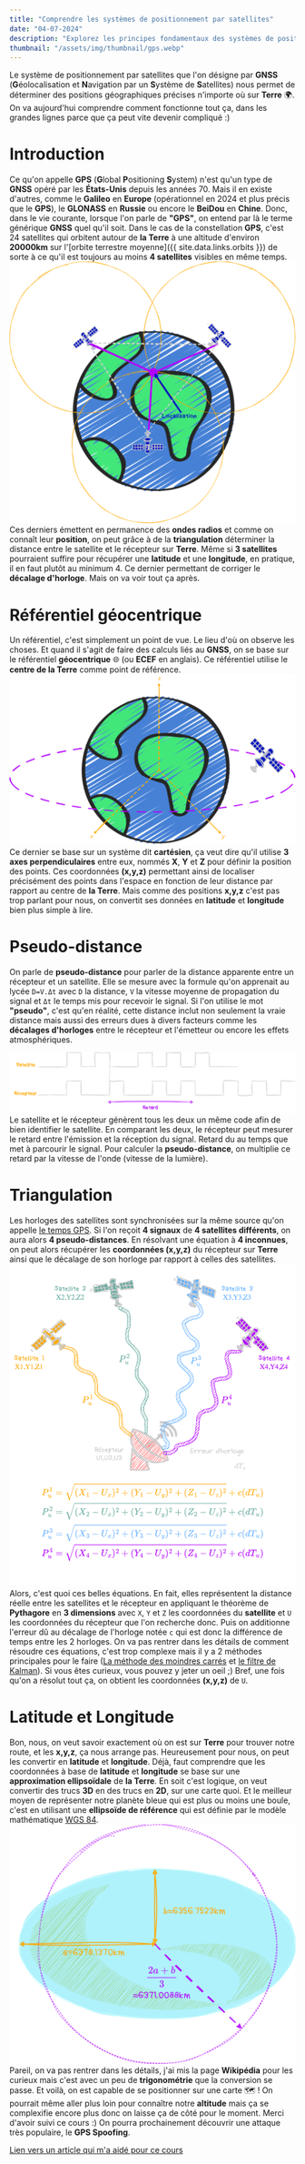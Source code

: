 ```yaml
---
title: "Comprendre les systèmes de positionnement par satellites"
date: "04-07-2024"
description: "Explorez les principes fondamentaux des systèmes de positionnement par satellites (GNSS), y compris le GPS, et comprenez comment ils déterminent des positions géographiques précises"
thumbnail: "/assets/img/thumbnail/gps.webp"
---
```

Le système de positionnement par satellites que l'on désigne par **GNSS** (**G**éolocalisation et **N**avigation par un **S**ystème de **S**atellites) nous permet de déterminer des positions géographiques précises n'importe où sur **Terre** 🌍. 
On va aujourd'hui comprendre comment fonctionne tout ça, dans les grandes lignes parce que ça peut vite devenir compliqué :) 

# Introduction
Ce qu'on appelle **GPS** (**G**lobal **P**ositioning **S**ystem) n'est qu'un type de **GNSS** opéré par les **États-Unis** depuis les années 70. Mais il en existe d'autres, comme le **Galileo** en **Europe** (opérationnel en 2024 et plus précis que le **GPS**), le **GLONASS** en **Russie** ou encore le **BeiDou** en **Chine**. 
Donc, dans le vie courante, lorsque l'on parle de **"GPS"**, on entend par là le terme générique **GNSS** quel qu'il soit.
Dans le cas de la constellation **GPS**, c'est 24 satellites qui orbitent autour de **la Terre** à une altitude d'environ **20000km** sur l'[orbite terrestre moyenne]({{ site.data.links.orbits }}) de sorte à ce qu'il est toujours au moins **4 satellites** visibles en même temps. 
<br>
![Schema GPS](../../../assets/img/pages/space/satellite/gps/gps4.svg)
Ces derniers émettent en permanence des **ondes radios** et comme on connaît leur **position**, on peut grâce à de la **triangulation** déterminer la distance entre le satellite et le récepteur sur **Terre**. 
Même si **3 satellites** pourraient suffire pour récupérer une **latitude** et une **longitude**, en pratique, il en faut plutôt au minimum 4. Ce dernier permettant de corriger le **décalage d'horloge**. Mais on va voir tout ça après.

#  Référentiel géocentrique
Un référentiel, c'est simplement un point de vue. Le lieu d'où on observe les choses. Et quand il s'agit de faire des calculs liés au **GNSS**, on se base sur le référentiel **géocentrique** 🌐 (ou **ECEF** en anglais).
Ce référentiel utilise le **centre de la Terre** comme point de référence.  
![Schema Référentiel géocentrique](../../../assets/img/pages/space/satellite/gps/gps1.svg)
Ce dernier se base sur un système dit **cartésien**, ça veut dire qu'il utilise **3 axes perpendiculaires** entre eux, nommés **X**, **Y** et **Z** pour définir la position des points. 
Ces coordonnées **(x,y,z)** permettant ainsi de localiser précisément des points dans l'espace en fonction de leur distance par rapport au centre de **la Terre**.
Mais comme des positions **x,y,z** c'est pas trop parlant pour nous, on convertit ses données en **latitude** et **longitude** bien plus simple à lire. 

#  Pseudo-distance
On parle de **pseudo-distance** pour parler de la distance apparente entre un récepteur et un satellite. 
Elle se mesure avec la formule qu'on apprenait au lycée `D=V.Δt` avec `D` la distance, `V` la vitesse moyenne de propagation du signal et `Δt` le temps mis pour recevoir le signal. 
Si l'on utilise le mot **"pseudo"**, c'est qu'en réalité, cette distance inclut non seulement la vraie distance mais aussi des erreurs dues à divers facteurs comme les **décalages d'horloges** entre le récepteur et l'émetteur ou encore les effets atmosphériques. 

![Schema décalage d'horloge](../../../assets/img/pages/space/satellite/gps/gps3.svg)
Le satellite et le récepteur génèrent tous les deux un même code afin de bien identifier le satellite. En comparant les deux, le récepteur peut mesurer le retard entre l'émission et la réception du signal. Retard du au temps que met à parcourir le signal. 
Pour calculer la **pseudo-distance**, on multiplie ce retard par la vitesse de l'onde (vitesse de la lumière).

#  Triangulation
Les horloges des satellites sont synchronisées sur la même source qu'on appelle [le temps GPS](https://fr.wikipedia.org/wiki/Synchronisation_GPS). Si l'on reçoit **4 signaux** de **4 satellites différents**, on aura alors **4 pseudo-distances**.
En résolvant une équation à **4 inconnues**, on peut alors récupérer les **coordonnées (x,y,z)** du récepteur sur **Terre** ainsi que le décalage de son horloge par rapport à celles des satellites.
![Schema triangulation formules](../../../assets/img/pages/space/satellite/gps/gps2.svg)
Alors, c'est quoi ces belles équations. En fait, elles représentent la distance réelle entre les satellites et le récepteur en appliquant le théorème de **Pythagore** en **3 dimensions** avec `X`, `Y` et `Z` les coordonnées du **satellite** et `U` les coordonnées du récepteur que l'on recherche donc. 
Puis on additionne l'erreur dû au décalage de l'horloge notée `c` qui est donc la différence de temps entre les 2 horloges. 
On va pas rentrer dans les détails de comment résoudre ces équations, c'est trop complexe mais il y a 2 méthodes principales pour le faire ([La méthode des moindres carrés](https://fr.wikipedia.org/wiki/M%C3%A9thode_des_moindres_carr%C3%A9s) et [le filtre de Kalman](https://fr.wikipedia.org/wiki/Filtre_de_Kalman)). Si vous êtes curieux, vous pouvez y jeter un oeil ;) 
Bref, une fois qu'on a résolut tout ça, on obtient les coordonnées **(x,y,z)** de `U`. 

#  Latitude et Longitude
Bon, nous, on veut savoir exactement où on est sur **Terre** pour trouver notre route, et les **x,y,z**, ça nous arrange pas. Heureusement pour nous, on peut les convertir en **latitude** et **longitude**. 
Déjà, faut comprendre que les coordonnées à base de **latitude** et **longitude** se base sur une **approximation ellipsoïdale** de **la Terre**. En soit c'est logique, on veut convertir des trucs **3D** en des trucs en **2D**, sur une carte quoi. Et le meilleur moyen de représenter notre planète bleue qui est plus ou moins une boule, c'est en utilisant une **ellipsoïde de référence** qui est définie par le modèle mathématique [WGS 84](https://en.wikipedia.org/wiki/World_Geodetic_System#WGS_84).
<br>
![Schema WGS 84](../../../assets/img/pages/space/satellite/gps/gps5.svg)
Pareil, on va pas rentrer dans les détails, j'ai mis la page **Wikipédia** pour les curieux mais c'est avec un peu de **trigonométrie** que la conversion se passe. 
Et voilà, on est capable de se positionner sur une carte 🗺️ ! On pourrait même aller plus loin pour connaître notre **altitude** mais ça se complexifie encore plus donc on laisse ça de côté pour le moment. 
Merci d'avoir suivi ce cours :)
On pourra prochainement découvrir une attaque très populaire, le **GPS Spoofing**.

[Lien vers un article qui m'a aidé pour ce cours](https://medium.com/@mikeg888/position-velocity-and-time-pvt-51f4cc738b75)